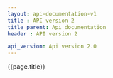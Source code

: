 ```yaml
---
layout: api-documentation-v1
title : API version 2
title_parent: Api documentation
header : API version 2

api_version: Api version 2.0
---
```


{{page.title}}

